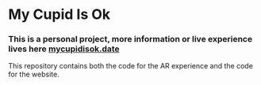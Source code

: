 # My Cupid Is Ok
### This is a personal project, more information or live experience lives here [mycupidisok.date](http://mycupidisok.date)

This repository contains both the code for the AR experience and the code for the website.